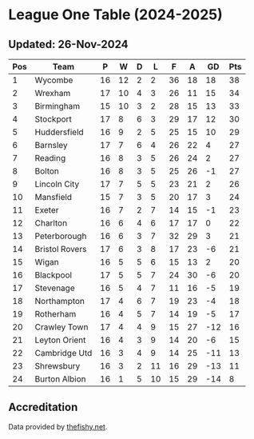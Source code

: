 # League One Table (2024-2025)
## Updated: 26-Nov-2024

| Pos | Team | P | W | D | L | F | A | GD | Pts |
| --- | --- | --- | --- | --- | --- | --- | --- | --- | --- |
| 1 | Wycombe | 16 | 12 | 2 | 2 | 36 | 18 | 18 | 38 |
| 2 | Wrexham | 17 | 10 | 4 | 3 | 26 | 11 | 15 | 34 |
| 3 | Birmingham | 15 | 10 | 3 | 2 | 28 | 15 | 13 | 33 |
| 4 | Stockport | 17 | 8 | 6 | 3 | 29 | 17 | 12 | 30 |
| 5 | Huddersfield | 16 | 9 | 2 | 5 | 25 | 15 | 10 | 29 |
| 6 | Barnsley | 17 | 7 | 6 | 4 | 26 | 22 | 4 | 27 |
| 7 | Reading | 16 | 8 | 3 | 5 | 26 | 24 | 2 | 27 |
| 8 | Bolton | 16 | 8 | 3 | 5 | 25 | 26 | -1 | 27 |
| 9 | Lincoln City | 17 | 7 | 5 | 5 | 23 | 21 | 2 | 26 |
| 10 | Mansfield | 15 | 7 | 3 | 5 | 20 | 17 | 3 | 24 |
| 11 | Exeter | 16 | 7 | 2 | 7 | 14 | 15 | -1 | 23 |
| 12 | Charlton | 16 | 6 | 4 | 6 | 17 | 17 | 0 | 22 |
| 13 | Peterborough | 16 | 6 | 3 | 7 | 32 | 29 | 3 | 21 |
| 14 | Bristol Rovers | 17 | 6 | 3 | 8 | 17 | 23 | -6 | 21 |
| 15 | Wigan | 16 | 5 | 5 | 6 | 15 | 13 | 2 | 20 |
| 16 | Blackpool | 17 | 5 | 5 | 7 | 24 | 30 | -6 | 20 |
| 17 | Stevenage | 16 | 5 | 4 | 7 | 11 | 16 | -5 | 19 |
| 18 | Northampton | 17 | 4 | 6 | 7 | 19 | 23 | -4 | 18 |
| 19 | Rotherham | 16 | 4 | 5 | 7 | 14 | 19 | -5 | 17 |
| 20 | Crawley Town | 17 | 4 | 4 | 9 | 15 | 27 | -12 | 16 |
| 21 | Leyton Orient | 16 | 4 | 3 | 9 | 14 | 20 | -6 | 15 |
| 22 | Cambridge Utd | 16 | 3 | 4 | 9 | 14 | 25 | -11 | 13 |
| 23 | Shrewsbury | 16 | 3 | 2 | 11 | 16 | 29 | -13 | 11 |
| 24 | Burton Albion | 16 | 1 | 5 | 10 | 15 | 29 | -14 | 8 |

## Accreditation 

Data provided by [thefishy.net](https://www.thefishy.net/).